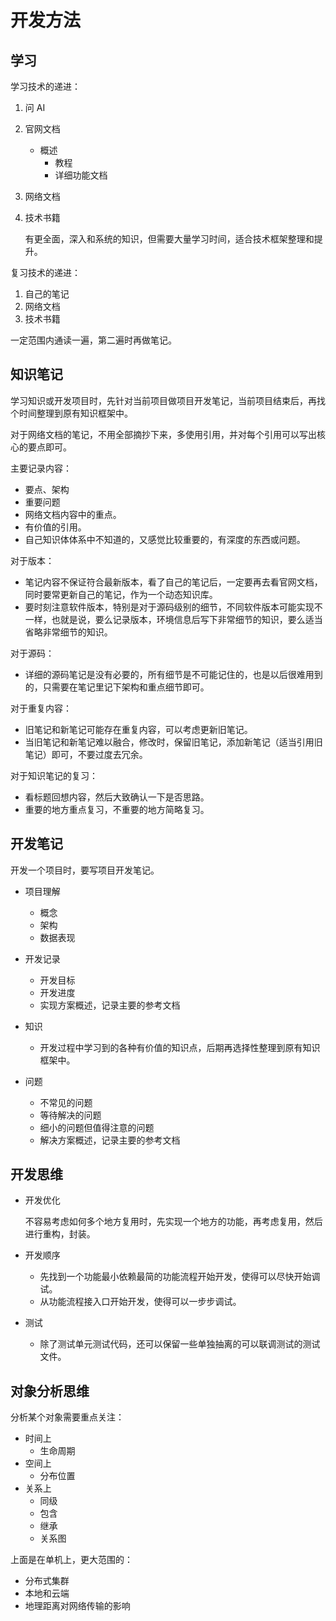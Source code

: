 # 开发方法

## 学习

学习技术的递进：

1. 问 AI

2. 官网文档

     - 概述
       - 教程
       - 详细功能文档

3. 网络文档

4. 技术书籍

     有更全面，深入和系统的知识，但需要大量学习时间，适合技术框架整理和提升。

复习技术的递进：

1. 自己的笔记
2. 网络文档
3. 技术书籍

一定范围内通读一遍，第二遍时再做笔记。

## 知识笔记

学习知识或开发项目时，先针对当前项目做项目开发笔记，当前项目结束后，再找个时间整理到原有知识框架中。

对于网络文档的笔记，不用全部摘抄下来，多使用引用，并对每个引用可以写出核心的要点即可。

主要记录内容：

- 要点、架构
- 重要问题
- 网络文档内容中的重点。
- 有价值的引用。
- 自己知识体体系中不知道的，又感觉比较重要的，有深度的东西或问题。

对于版本：

- 笔记内容不保证符合最新版本，看了自己的笔记后，一定要再去看官网文档，同时要常更新自己的笔记，作为一个动态知识库。
- 要时刻注意软件版本，特别是对于源码级别的细节，不同软件版本可能实现不一样，也就是说，要么记录版本，环境信息后写下非常细节的知识，要么适当省略非常细节的知识。

对于源码：

- 详细的源码笔记是没有必要的，所有细节是不可能记住的，也是以后很难用到的，只需要在笔记里记下架构和重点细节即可。

对于重复内容：

- 旧笔记和新笔记可能存在重复内容，可以考虑更新旧笔记。
- 当旧笔记和新笔记难以融合，修改时，保留旧笔记，添加新笔记（适当引用旧笔记）即可，不要过度去冗余。

对于知识笔记的复习：

- 看标题回想内容，然后大致确认一下是否思路。
- 重要的地方重点复习，不重要的地方简略复习。

## 开发笔记

开发一个项目时，要写项目开发笔记。

- 项目理解
	- 概念
	- 架构
	- 数据表现
- 开发记录
	- 开发目标
	- 开发进度
	- 实现方案概述，记录主要的参考文档
- 知识
  - 开发过程中学习到的各种有价值的知识点，后期再选择性整理到原有知识框架中。

- 问题
  - 不常见的问题
  - 等待解决的问题
  - 细小的问题但值得注意的问题
  - 解决方案概述，记录主要的参考文档


## 开发思维

- 开发优化

	不容易考虑如何多个地方复用时，先实现一个地方的功能，再考虑复用，然后进行重构，封装。

- 开发顺序

	- 先找到一个功能最小依赖最简的功能流程开始开发，使得可以尽快开始调试。
	- 从功能流程接入口开始开发，使得可以一步步调试。
	
- 测试

  - 除了测试单元测试代码，还可以保留一些单独抽离的可以联调测试的测试文件。


## 对象分析思维

分析某个对象需要重点关注：

- 时间上
	- 生命周期
- 空间上
	- 分布位置
- 关系上
	- 同级
	- 包含
	- 继承
	- 关系图

上面是在单机上，更大范围的：

- 分布式集群
- 本地和云端
- 地理距离对网络传输的影响
